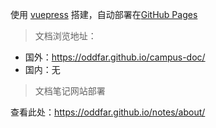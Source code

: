 使用 [vuepress](https://vuepress.vuejs.org/zh) 搭建，自动部署在[GitHub Pages](https://pages.github.com/) 



>  文档浏览地址：

- 国外：<https://oddfar.github.io/campus-doc/>
- 国内：无

> 文档笔记网站部署

查看此处：<https://oddfar.github.io/notes/about/>

